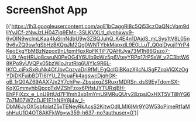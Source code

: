 # ScreenShot App

[('https://lh3.googleusercontent.com/agE1bCaggRi8c5Qj53czOaQNcVqm9dljYvJCf-zNwJzLH04Zjq9EMc-3SLKVXLtI_dyohxwy9-6vOIN9wclmLKaa4IuSrnNdbU9w3ZBQJuhQ_K4E4n1DAjdS_mLSys1tV8L05n9v6vZQ9swfgSbHzBKQgJM2Qg0WNTYbkMapxdL9E0LLuT_Q0qlDyuji1YrP4KeoEkgYbMBzNzpox9nLfpmHgxRpFKTiF7QAHtJya73M1h86Gszo7-UJ9_fAgHRlJo8cwuN0PeOG4Y6UIb9oWz5p6VteyYRPq17rPSsW_v2C3btW68KPo9vUVQPx05bzWioJrxtRig6UiYIc9R6L-IKfO_ciFxSx8uNk4OfJbvCqzyaDri9fMLEgQcIGiBKqzXjIcNJSgFZqaViQXzOgYDiDKFujbBDTI6IYU_Z9cuaFk4agswcDjqhGK-oB_1rQ0AZ69AAX7Jx2Y7chPw-ZbssjxgZSRuxrMDRSn_dsS9EyTdomSX-KqXGmmyhbQpcpTxMZShFzox6PifstJYTURxjBH-EhPFjXzx_e_LnU9ttUd7F1fmh3xb1mYmU9MRuQUrv28zpsiOxHXT5VT8hYG67o7M07WZcDJE1E1hN9Y8j4w_l-DbM6JyOX5sbfqlatZ5xTENeyRkAcsS2KitwOdILMI6IMr9YGW53oPimeRt1aMshHuU1O4OT8AKFkWg=w359-h637-no?authuser=0')]
